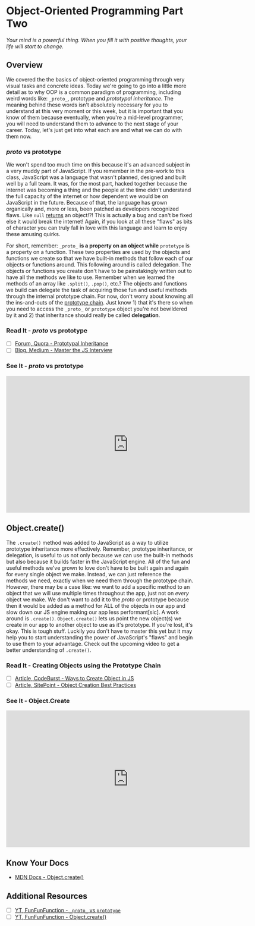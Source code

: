 # Object-Oriented Programming Part Two

*Your mind is a powerful thing. When you fill it with positive thoughts, your life will start to change.*

## Overview

We covered the the basics of object-oriented programming through very visual tasks and concrete ideas. Today we're going to go into a little more detail as to why OOP is a common paradigm of programming, including weird words like: `_proto_`, prototype and *prototypal inheritance*. The meaning behind these words isn't absolutely necessary for you to understand at this very moment or this week, but it is important that you know of them because eventually, when you're a mid-level programmer, you will need to understand them to advance to the next stage of your career. Today, let's just get into what each are and what we can do with them now.

### _proto_ vs prototype

We won't spend too much time on this because it's an advanced subject in a very muddy part of JavaScript. If you remember in the pre-work to this class, JavaScript was a language that wasn't planned, designed and built well by a full team. It was, for the most part, hacked together because the internet was becoming a thing and the people at the time didn't understand the full capacity of the internet or how dependent we would be on JavaScript in the future. Because of that, the language has grown organically and, more or less, been patched as developers recognized flaws. Like `null` [returns](https://stackoverflow.com/questions/18808226/why-is-typeof-null-object#18808270) an object!?! This is actually a bug and can't be fixed else it would break the internet! Again, if you look at all these "flaws" as bits of character you can truly fall in love with this language and learn to enjoy these amusing quirks.

For short, remember: `_proto_` **is a property on an object while** `prototype` is a property on a function. These two properties are used by the objects and functions we create so that we have built-in methods that follow each of our objects or functions around. This following around is called delegation. The objects or functions you create don't have to be painstakingly written out to have all the methods we like to use. Remember when we learned the methods of an array like `.split()`, `.pop()`, etc.? The objects and functions we build can delegate the task of acquiring those fun and useful methods through the internal prototype chain. For now, don't worry about knowing all the ins-and-outs of the [prototype chain](https://developer.mozilla.org/en-US/docs/Web/JavaScript/Inheritance_and_the_prototype_chain). Just know 1) that it's there so when you need to access the `_proto_` or `prototype` object you're not bewildered by it and 2) that inheritance should really be called **delegation**.

### Read It - _proto_ vs prototype

- [ ] [Forum, Quora - Prototypal Inheritance](https://www.quora.com/What-is-prototypal-inheritance)
- [ ] [Blog, Medium - Master the JS Interview](https://medium.com/javascript-scene/master-the-javascript-interview-what-s-the-difference-between-class-prototypal-inheritance-e4cd0a7562e9)

### See It - _proto_ vs prototype

<iframe width="655" height="368" src="https://www.youtube.com/embed/DqGwxR_0d1M" frameborder="0" allow="accelerometer; autoplay; clipboard-write; encrypted-media; gyroscope; picture-in-picture" allowfullscreen></iframe>

## Object.create()

The `.create()` method was added to JavaScript as a way to utilize prototype inheritance more effectively. Remember, prototype inheritance, or delegation, is useful to us not only because we can use the built-in methods but also because it builds faster in the JavaScript engine. All of the fun and useful methods we've grown to love don't have to be built again and again for every single object we make. Instead, we can just reference the methods we need, exactly when we need them through the prototype chain. However, there may be a case like: we want to add a specific method to an object that we will use multiple times throughout the app, just not on *every* object we make. We don't want to add it to the _proto_ or prototype because then it would be added as a method for ALL of the objects in our app and slow down our JS engine making our app less performant[sic]. A work around is `.create()`. `Object.create()` lets us point the new object(s) we create in our app to another object to use as it's prototype. If you're lost, it's okay. This is tough stuff. Luckily you don't have to master this yet but it may help you to start understanding the power of JavaScript's "flaws" and begin to use them to your advantage. Check out the upcoming video to get a better understanding of `.create()`.

### Read It - Creating Objects using the Prototype Chain

- [ ] [Article, CodeBurst - Ways to Create Object in JS](https://codeburst.io/various-ways-to-create-javascript-object-9563c6887a47)
- [ ] [Article, SitePoint - Object Creation Best Practices](https://www.sitepoint.com/javascript-object-creation-patterns-best-practises/)

### See It - Object.Create

<iframe width="655" height="368" src="https://www.youtube.com/embed/CDFN1VatiJA" frameborder="0" allow="accelerometer; autoplay; clipboard-write; encrypted-media; gyroscope; picture-in-picture" allowfullscreen></iframe>

## Know Your Docs

* [MDN Docs - Object.create()](https://developer.mozilla.org/en-US/docs/Web/JavaScript/Reference/Global_Objects/Object/create)

## Additional Resources

- [ ] [YT, FunFunFunction - `_proto_` vs `prototype`](https://youtu.be/DqGwxR_0d1M)
- [ ] [YT, FunFunFunction - Object.create()](https://youtu.be/CDFN1VatiJA)

<!-- 

```javascript

```

height/width = 1.777 ---- width="655" height="368"

- [ ] Task Two
    *  [ ] Task Two.a
    *  [ ] Task Two.b
    *  [ ] Task Two.c


| Method      | Description                          |
| ----------- | ------------------------------------ |
| `GET`       | Fetch resource                       |
| `PUT`       | Update resource |
| `DELETE`    | Delete resource |


* [MDN Docs - ...]()

- [ ] ...
- [ ] ...


```javascript

``` 

- [ ] ...
- [ ] ...
  * [ ] ...
  * [ ] ... 

    `line numbers`
:do you like 'em?

++slash++

https://facelessuser.github.io/pymdown-extensions/extensions/keys/

=== "Javascript"

    ```javascript
    ```

=== "Python"

  ```python
  ```

cp workspace/resources/templateFile.md docs/module-

-->